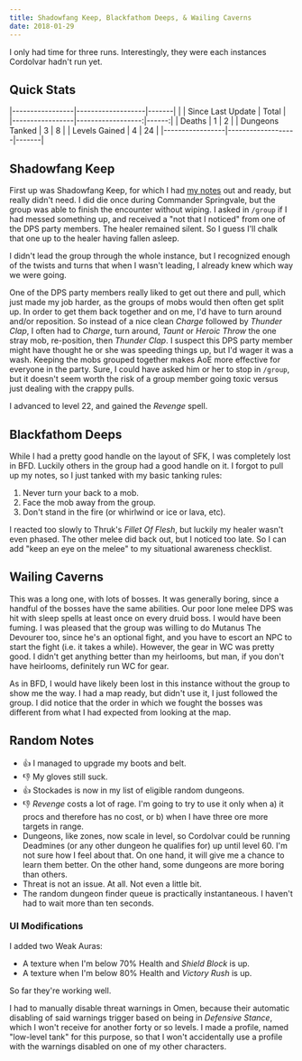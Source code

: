 ```yaml
---
title: Shadowfang Keep, Blackfathom Deeps, & Wailing Caverns
date: 2018-01-29
---
```

I only had time for three runs. Interestingly, they were each instances Cordolvar hadn't run yet.

## Quick Stats

|-----------------|-------------------|-------|
|                 | Since Last Update | Total |
|-----------------|------------------:|------:|
| Deaths          | 1                 | 2     |
| Dungeons Tanked | 3                 | 8     |
| Levels Gained   | 4                 | 24    |
|-----------------|-------------------|-------|

## Shadowfang Keep

First up was Shadowfang Keep, for which I had [my notes](/dungeon-tanking-notes/shadowfang-keep) out and ready, but really didn't need. I did die once during Commander Springvale, but the group was able to finish the encounter without wiping. I asked in `/group` if I had messed something up, and received a "not that I noticed" from one of the DPS party members. The healer remained silent. So I guess I'll chalk that one up to the healer having fallen asleep.

I didn't lead the group through the whole instance, but I recognized enough of the twists and turns that when I wasn't leading, I already knew which way we were going.

One of the DPS party members really liked to get out there and pull, which just made my job harder, as the groups of mobs would then often get split up. In order to get them back together and on me, I'd have to turn around and/or reposition. So instead of a nice clean _Charge_ followed by _Thunder Clap_, I often had to _Charge_, turn around, _Taunt_ or _Heroic Throw_ the one stray mob, re-position, then _Thunder Clap_. I suspect this DPS party member might have thought he or she was speeding things up, but I'd wager it was a wash. Keeping the mobs grouped together makes AoE more effective for everyone in the party. Sure, I could have asked him or her to stop in `/group`, but it doesn't seem worth the risk of a group member going toxic versus just dealing with the crappy pulls.

I advanced to level 22, and gained the _Revenge_ spell.

## Blackfathom Deeps

While I had a pretty good handle on the layout of SFK, I was completely lost in BFD. Luckily others in the group had a good handle on it. I forgot to pull up my notes, so I just tanked with my basic tanking rules:

1. Never turn your back to a mob.
2. Face the mob away from the group.
3. Don't stand in the fire (or whirlwind or ice or lava, etc).

I reacted too slowly to Thruk's _Fillet Of Flesh_, but luckily my healer wasn't even phased. The other melee did back out, but I noticed too late. So I can add "keep an eye on the melee" to my situational awareness checklist.

## Wailing Caverns

This was a long one, with lots of bosses. It was generally boring, since a handful of the bosses have the same abilities. Our poor lone melee DPS was hit with sleep spells at least once on every druid boss. I would have been fuming. I was pleased that the group was willing to do Mutanus The Devourer too, since he's an optional fight, and you have to escort an NPC to start the fight (i.e. it takes a while). However, the gear in WC was pretty good. I didn't get anything better than my heirlooms, but man, if you don't have heirlooms, definitely run WC for gear.

As in BFD, I would have likely been lost in this instance without the group to show me the way. I had a map ready, but didn't use it, I just followed the group. I did notice that the order in which we fought the bosses was different from what I had expected from looking at the map.

## Random Notes
* &#x1f44d; I managed to upgrade my boots and belt.
* &#x1f44e; My gloves still suck.
* &#x1f44d; Stockades is now in my list of eligible random dungeons.
* &#x1f44e; _Revenge_ costs a lot of rage. I'm going to try to use it only when a) it procs and therefore has no cost, or b) when I have three ore more targets in range.
* Dungeons, like zones, now scale in level, so Cordolvar could be running Deadmines (or any other dungeon he qualifies for) up until level 60. I'm not sure how I feel about that. On one hand, it will give me a chance to learn them better. On the other hand, some dungeons are more boring than others.
* Threat is not an issue. At all. Not even a little bit.
* The random dungeon finder queue is practically instantaneous. I haven't had to wait more than ten seconds.

### UI Modifications

I added two Weak Auras:

* A texture when I'm below 70% Health and _Shield Block_ is up.
* A texture when I'm below 80% Health and _Victory Rush_ is up.

So far they're working well.

I had to manually disable threat warnings in Omen, because their automatic disabling of said warnings trigger based on being in _Defensive Stance_, which I won't receive for another forty or so levels. I made a profile, named "low-level tank" for this purpose, so that I won't accidentally use a profile with the warnings disabled on one of my other characters.
